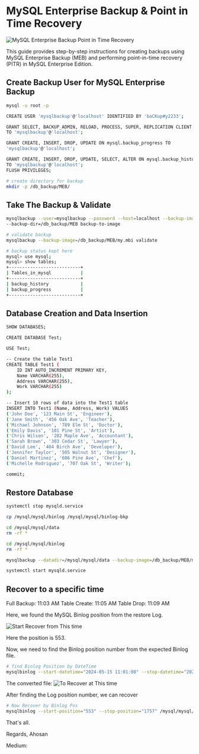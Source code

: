 # MySQL Enterprise Backup & Point in Time Recovery

![MySQL Enterprise Backup Point in Time Recovery](https://github.com/MdAhosanHabib/MySQL-Enterprise-Backup---Point-in-Time-Recovery/assets/43145662/04f8a538-0657-4811-8b92-be9a4b3eba29)

This guide provides step-by-step instructions for creating backups using MySQL Enterprise Backup (MEB) and performing point-in-time recovery (PITR) in MySQL Enterprise Edition.

## Create Backup User for MySQL Enterprise Backup

```bash
mysql -u root -p

CREATE USER 'mysqlbackup'@'localhost' IDENTIFIED BY 'baCKup#y2233';

GRANT SELECT, BACKUP_ADMIN, RELOAD, PROCESS, SUPER, REPLICATION CLIENT ON *.*
TO 'mysqlbackup'@'localhost';

GRANT CREATE, INSERT, DROP, UPDATE ON mysql.backup_progress TO
'mysqlbackup'@'localhost';

GRANT CREATE, INSERT, DROP, UPDATE, SELECT, ALTER ON mysql.backup_history
TO 'mysqlbackup'@'localhost';
FLUSH PRIVILEGES;

# create directory for backup
mkdir -p /db_backup/MEB/
```

## Take The Backup & Validate
```bash
mysqlbackup --user=mysqlbackup --password --host=localhost --backup-image=/db_backup/MEB/my2.mbi \
--backup-dir=/db_backup/MEB backup-to-image

# validate backup
mysqlbackup --backup-image=/db_backup/MEB/my.mbi validate

# backup status kept here
mysql> use mysql;
mysql> show tables;
+---------------------------+
| Tables_in_mysql           |
+---------------------------+
| backup_history            |
| backup_progress           |
+---------------------------+
```

## Database Creation and Data Insertion
```bash
SHOW DATABASES;

CREATE DATABASE Test;

USE Test;

-- Create the table Test1
CREATE TABLE Test1 (
    ID INT AUTO_INCREMENT PRIMARY KEY,
    Name VARCHAR(255),
    Address VARCHAR(255),
    Work VARCHAR(255)
);

-- Insert 10 rows of data into the Test1 table
INSERT INTO Test1 (Name, Address, Work) VALUES
('John Doe', '123 Main St', 'Engineer'),
('Jane Smith', '456 Oak Ave', 'Teacher'),
('Michael Johnson', '789 Elm St', 'Doctor'),
('Emily Davis', '101 Pine St', 'Artist'),
('Chris Wilson', '202 Maple Ave', 'Accountant'),
('Sarah Brown', '303 Cedar St', 'Lawyer'),
('David Lee', '404 Birch Ave', 'Developer'),
('Jennifer Taylor', '505 Walnut St', 'Designer'),
('Daniel Martinez', '606 Pine Ave', 'Chef'),
('Michelle Rodriguez', '707 Oak St', 'Writer');

commit;
```

## Restore Database
```bash
systemctl stop mysqld.service

cp /mysql/mysql/binlog /mysql/mysql/binlog-bkp

cd /mysql/mysql/data
rm -rf *

cd /mysql/mysql/binlog
rm -rf *

mysqlbackup --datadir=/mysql/mysql/data --backup-image=/db_backup/MEB/my2.mbi --backup-dir=/db_backup/TMP copy-back-and-apply-log

systemctl start mysqld.service
```

## Recover to a specific time

Full Backup: 11:03 AM
Table Create: 11:05 AM
Table Drop: 11:09 AM

Here, we found the MySQL Binlog position from the restore Log.

![Start Recover from This time](https://github.com/MdAhosanHabib/MySQL-Enterprise-Backup---Point-in-Time-Recovery/assets/43145662/b0e8eb5e-1542-418b-b939-9b1612f05111)

Here the position is 553.

Now, we need to find the Binlog position number from the expected Binlog file.
```bash
# find Binlog Position by DateTime
mysqlbinlog --start-datetime="2024-05-15 11:01:00" --stop-datetime="2024-05-15 11:08:00" --verbose /mysql/mysql/binlog-bkp/mysql-bin.000005 > /db_backup/TMP/recover2.sql
```

The converted file:
![To Recover at This time](https://github.com/MdAhosanHabib/MySQL-Enterprise-Backup---Point-in-Time-Recovery/assets/43145662/97107dff-d6db-40c3-a8af-2b38a0ebc29b)

After finding the Log position number, we can recover
```bash
# Now Recover by Binlog Pos
mysqlbinlog --start-position="553" --stop-position="1757" /mysql/mysql/binlog-bkp/mysql-bin.000005 | mysql -u root -p
```

That's all.

Regards,
Ahosan

Medium: 
